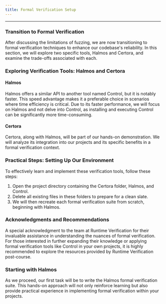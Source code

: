 ```yaml
---
title: Formal Verification Setup
---
```


---

### Transition to Formal Verification

After discussing the limitations of fuzzing, we are now transitioning to formal verification techniques to enhance our codebase's reliability. In this section, we will explore two specific tools, Halmos and Certora, and examine the trade-offs associated with each.

### Exploring Verification Tools: Halmos and Certora

#### Halmos
Halmos offers a similar API to another tool named Control, but it is notably faster. This speed advantage makes it a preferable choice in scenarios where time efficiency is critical. Due to its faster performance, we will focus on Halmos and not delve into Control, as installing and executing Control can be significantly more time-consuming.

#### Certora
Certora, along with Halmos, will be part of our hands-on demonstration. We will analyze its integration into our projects and its specific benefits in a formal verification context.

### Practical Steps: Setting Up Our Environment

To effectively learn and implement these verification tools, follow these steps:
1. Open the project directory containing the Certora folder, Halmos, and Control.
2. Delete all existing files in these folders to prepare for a clean slate.
3. We will then recreate each formal verification suite from scratch, beginning with Halmos.

### Acknowledgments and Recommendations

A special acknowledgment to the team at Runtime Verification for their invaluable assistance in understanding the nuances of formal verification. For those interested in further expanding their knowledge or applying formal verification tools like Control in your own projects, it is highly recommended to explore the resources provided by Runtime Verification post-course.

### Starting with Halmos

As we proceed, our first task will be to write the Halmos formal verification suite. This hands-on approach will not only reinforce learning but also provide practical experience in implementing formal verification within your projects.
